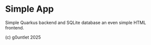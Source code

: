 # Simple App  
Simple Quarkus backend and SQLite database an even simple HTML frontend.  

(c) g0untlet 2025
